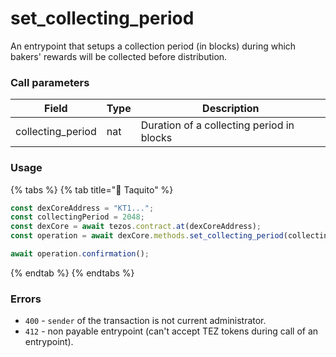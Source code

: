 # set\_collecting\_period

An entrypoint that setups a collection period (in blocks) during which bakers' rewards will be collected before distribution.

### Call parameters

| Field              | Type | Description                               |
| ------------------ | ---- | ----------------------------------------- |
| collecting\_period | nat  | Duration of a collecting period in blocks |

### Usage

{% tabs %}
{% tab title="🌮 Taquito" %}
```javascript
const dexCoreAddress = "KT1...";
const collectingPeriod = 2048;
const dexCore = await tezos.contract.at(dexCoreAddress);
const operation = await dexCore.methods.set_collecting_period(collectingPeriod).send();

await operation.confirmation();
```
{% endtab %}
{% endtabs %}

### Errors

* `400` - `sender` of the transaction is not current administrator.
* `412` - non payable entrypoint (can't accept TEZ tokens during call of an entrypoint).
